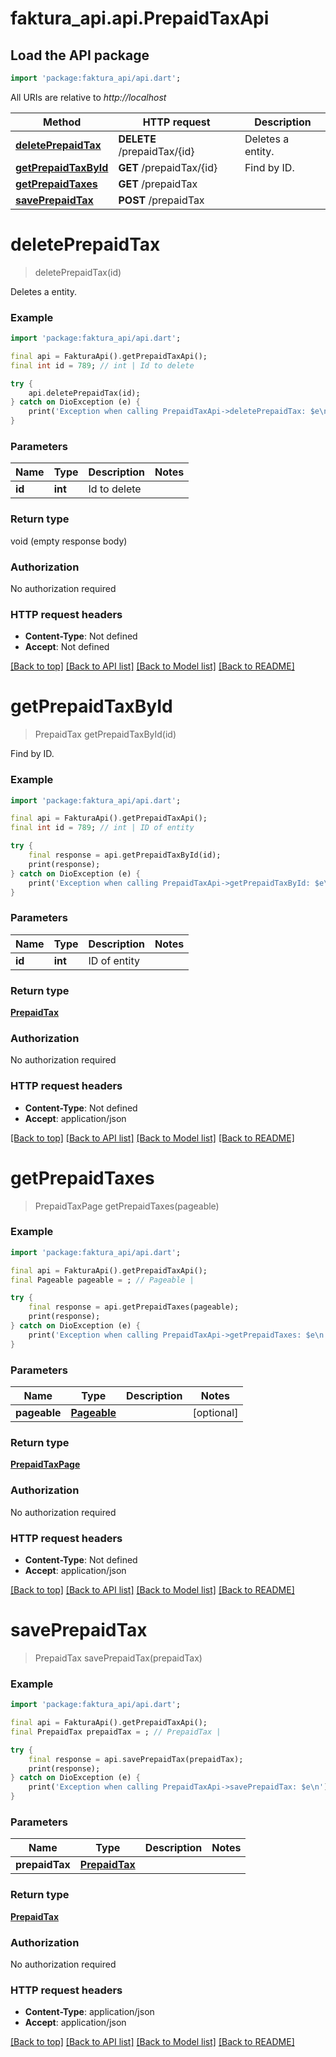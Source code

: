 # faktura_api.api.PrepaidTaxApi

## Load the API package
```dart
import 'package:faktura_api/api.dart';
```

All URIs are relative to *http://localhost*

Method | HTTP request | Description
------------- | ------------- | -------------
[**deletePrepaidTax**](PrepaidTaxApi.md#deleteprepaidtax) | **DELETE** /prepaidTax/{id} | Deletes a entity.
[**getPrepaidTaxById**](PrepaidTaxApi.md#getprepaidtaxbyid) | **GET** /prepaidTax/{id} | Find by ID.
[**getPrepaidTaxes**](PrepaidTaxApi.md#getprepaidtaxes) | **GET** /prepaidTax | 
[**savePrepaidTax**](PrepaidTaxApi.md#saveprepaidtax) | **POST** /prepaidTax | 


# **deletePrepaidTax**
> deletePrepaidTax(id)

Deletes a entity.

### Example
```dart
import 'package:faktura_api/api.dart';

final api = FakturaApi().getPrepaidTaxApi();
final int id = 789; // int | Id to delete

try {
    api.deletePrepaidTax(id);
} catch on DioException (e) {
    print('Exception when calling PrepaidTaxApi->deletePrepaidTax: $e\n');
}
```

### Parameters

Name | Type | Description  | Notes
------------- | ------------- | ------------- | -------------
 **id** | **int**| Id to delete | 

### Return type

void (empty response body)

### Authorization

No authorization required

### HTTP request headers

 - **Content-Type**: Not defined
 - **Accept**: Not defined

[[Back to top]](#) [[Back to API list]](../README.md#documentation-for-api-endpoints) [[Back to Model list]](../README.md#documentation-for-models) [[Back to README]](../README.md)

# **getPrepaidTaxById**
> PrepaidTax getPrepaidTaxById(id)

Find by ID.

### Example
```dart
import 'package:faktura_api/api.dart';

final api = FakturaApi().getPrepaidTaxApi();
final int id = 789; // int | ID of entity

try {
    final response = api.getPrepaidTaxById(id);
    print(response);
} catch on DioException (e) {
    print('Exception when calling PrepaidTaxApi->getPrepaidTaxById: $e\n');
}
```

### Parameters

Name | Type | Description  | Notes
------------- | ------------- | ------------- | -------------
 **id** | **int**| ID of entity | 

### Return type

[**PrepaidTax**](PrepaidTax.md)

### Authorization

No authorization required

### HTTP request headers

 - **Content-Type**: Not defined
 - **Accept**: application/json

[[Back to top]](#) [[Back to API list]](../README.md#documentation-for-api-endpoints) [[Back to Model list]](../README.md#documentation-for-models) [[Back to README]](../README.md)

# **getPrepaidTaxes**
> PrepaidTaxPage getPrepaidTaxes(pageable)



### Example
```dart
import 'package:faktura_api/api.dart';

final api = FakturaApi().getPrepaidTaxApi();
final Pageable pageable = ; // Pageable | 

try {
    final response = api.getPrepaidTaxes(pageable);
    print(response);
} catch on DioException (e) {
    print('Exception when calling PrepaidTaxApi->getPrepaidTaxes: $e\n');
}
```

### Parameters

Name | Type | Description  | Notes
------------- | ------------- | ------------- | -------------
 **pageable** | [**Pageable**](.md)|  | [optional] 

### Return type

[**PrepaidTaxPage**](PrepaidTaxPage.md)

### Authorization

No authorization required

### HTTP request headers

 - **Content-Type**: Not defined
 - **Accept**: application/json

[[Back to top]](#) [[Back to API list]](../README.md#documentation-for-api-endpoints) [[Back to Model list]](../README.md#documentation-for-models) [[Back to README]](../README.md)

# **savePrepaidTax**
> PrepaidTax savePrepaidTax(prepaidTax)



### Example
```dart
import 'package:faktura_api/api.dart';

final api = FakturaApi().getPrepaidTaxApi();
final PrepaidTax prepaidTax = ; // PrepaidTax | 

try {
    final response = api.savePrepaidTax(prepaidTax);
    print(response);
} catch on DioException (e) {
    print('Exception when calling PrepaidTaxApi->savePrepaidTax: $e\n');
}
```

### Parameters

Name | Type | Description  | Notes
------------- | ------------- | ------------- | -------------
 **prepaidTax** | [**PrepaidTax**](PrepaidTax.md)|  | 

### Return type

[**PrepaidTax**](PrepaidTax.md)

### Authorization

No authorization required

### HTTP request headers

 - **Content-Type**: application/json
 - **Accept**: application/json

[[Back to top]](#) [[Back to API list]](../README.md#documentation-for-api-endpoints) [[Back to Model list]](../README.md#documentation-for-models) [[Back to README]](../README.md)

